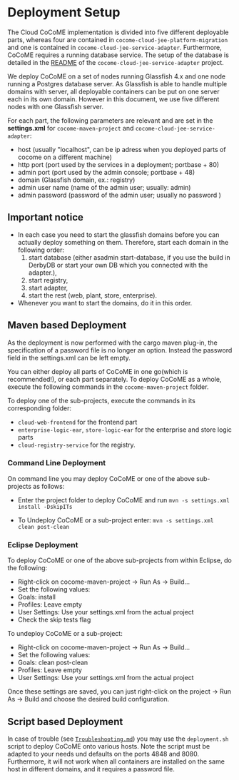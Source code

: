 # Deployment Setup

The Cloud CoCoME implementation is divided into five different deployable
parts, whereas four are contained in 
`cocome-cloud-jee-platform-migration` and one is contained in 
`cocome-cloud-jee-service-adapter`. Furthermore, CoCoME requires a
running database service. The setup of the database is detailed in the 
[README](https://github.com/cocome-community-case-study/cocome-cloud-jee-service-adapter)
of the `cocome-cloud-jee-service-adapter` project.

We deploy CoCoME on a set of nodes running Glassfish 4.x and one node
running a Postgres database server. As Glassfish is able to handle
multiple domains with server, all deployable containers can be put on
one server each in its own domain. However in this document, we use
five different nodes with one Glassfish server.

For each part, the following parameters are relevant and are set in the **settings.xml**
for `cocome-maven-project` and `cocome-cloud-jee-service-adapter`:

* host (usually "localhost", can be ip adress when you deployed parts of cocome on a different machine)
* http port (port used by the services in a deployment; portbase + 80)
* admin port (port used by the admin console; portbase + 48)
* domain (Glassfish domain, ex.:  registry)
* admin user name (name of the admin user; usually: admin)
* admin password (password of the admin user; usually no password )

## Important notice
- In each case you need to start the glassfish domains before you can actually deploy 
  something on them. Therefore, start each domain in the following order: 
  1. start database (either asadmin start-database, if you use the build in DerbyDB or start your own DB which you connected with the adapter.), 
  2. start registry,
  3. start adapter, 
  4. start the rest (web, plant, store, enterprise).
- Whenever you want to start the domains, do it in this order.


## Maven based Deployment

As the deployment is now performed with the cargo maven plug-in, the
specification of a password file is no longer an option. Instead the password field in the 
settings.xml can be left empty.

You can either deploy all parts of CoCoME in one go(which is recommended!), or each part separately.
To deploy CoCoME as a whole, execute the following commands in the `cocome-maven-project` folder.

To deploy one of the sub-projects, execute the commands in its corresponding folder: 

 - `cloud-web-frontend` for the frontend part
 - `enterprise-logic-ear`, `store-logic-ear` for the enterprise and store logic parts 
 - `cloud-registry-service` for the registry.

### Command Line Deployment
On command line you may deploy CoCoME or one of the above sub-projects as follows:

- Enter the project folder to deploy CoCoME and run
  `mvn -s settings.xml install -DskipITs`
  
- To Undeploy CoCoME or a sub-project enter:
  `mvn -s settings.xml clean post-clean`
   
### Eclipse Deployment
To deploy CoCoME or one of the above sub-projects from within Eclipse, do the following:

- Right-click on cocome-maven-project -> Run As -> Build...
- Set the following values:
 - Goals: install
 - Profiles: Leave empty
 - User Settings: Use your settings.xml from the actual project
 - Check the skip tests flag
 
To undeploy CoCoME or a sub-project:

- Right-click on cocome-maven-project -> Run As -> Build...
- Set the following values:
 - Goals: clean post-clean
 - Profiles: Leave empty
 - User Settings:  Use your settings.xml from the actual project
 
Once these settings are saved, you can just right-click on the project -> Run As -> Build
and choose the desired build configuration.

## Script based Deployment

In case of trouble (see [`Troubleshooting.md`](./Troubleshooting.md)) you may use the
`deployment.sh` script to deploy CoCoME onto various hosts. Note the
script must be adapted to your needs und defaults on the ports 4848 and
8080. Furthermore, it will not work when all containers are installed
on the same host in different domains, and it requires a password file.

